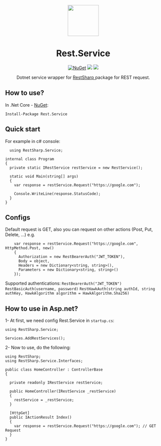 <div align="center">
  <p>
    <a href="https://www.nuget.org/packages/Rest.Service/" target="_blank">
      <img src="https://api.nuget.org/v3-flatcontainer/rest.service/1.0.4/icon" width="100px" />
    </a>
  <h1>Rest.Service</h1>
  </p>
  <p>
    <a href="https://www.nuget.org/packages/Rest.Service/" target="_blank"><img src="https://img.shields.io/nuget/v/Rest.Service.svg" alt="NuGet" /></a>
    <a href="https://docs.microsoft.com/en-us/aspnet/core/release-notes/aspnetcore-5.0" target="_blank"><img src="https://badgen.net/badge/.net/v5.0/purple"/></a>
    <a href="https://github.com/ellerbrock/open-source-badges" target="_blank"><img src="https://badges.frapsoft.com/os/v1/open-source.svg?v=103"/></a>
  </p>
  <p>Dotnet service wrapper for <a href="https://github.com/restsharp/RestSharp"> RestSharp </a> package for REST request.</p>
</div>

## How to use?
In .Net Core - [NuGet](https://www.nuget.org/packages/Rest.Service):
```
Install-Package Rest.Service
```

## Quick start
For example in c# console:
```
  using RestSharp.Service;
```
```
internal class Program
{
  private static IRestService restService = new RestService();
  
  static void Main(string[] args)
  {
    var response = restService.Request("https://google.com");
      
    Console.WriteLine(response.StatusCode);
  }
}
```
## Configs
Default request is GET, also you can request on other actions (Post, Put, Delete, ...) e.g.
```
    var response = restService.Request("https://google.com", HttpMethod.Post, new()
    {
      Authorization = new RestBearerAuth("JWT_TOKEN"),
      Body = object,
      Headers = new Dictionary<string, string>(),
      Parameters = new Dictionary<string, string>()
    });
```
Supported authentications:
`RestBearerAuth("JWT_TOKEN")`
`RestBasicAuth(username, password)`
`RestHawkAuth(string authId, string authKey, HawkAlgorithm algorithm = HawkAlgorithm.Sha256)`

## How to use in Asp.net?
1- At first, we need config Rest.Service in `startup.cs`:
```
using RestSharp.Service;
```
```
Services.AddRestServices();
```

2- Now to use, do the following:
```
using RestSharp;
using RestSharp.Service.Interfaces;
```
```
public class HomeController : ControllerBase
{

  private readonly IRestService restService;
  
  public HomeController(IRestService _restService)
  {
    restService = _restService;
  }
  
  [HttpGet]
  public IActionResult Index()
  {
    var response = restService.Request("https://google.com"); // GET Request
  }
}
```
